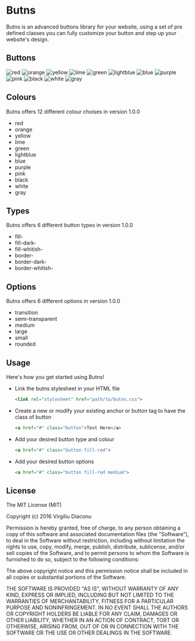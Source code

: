 # Butns
Butns is an advanced buttons library for your website, using a set of pre defined classes you can fully customize your button and step up your website's design.

## Buttons
![red](https://github.com/ahmedtarek2134/Butns/blob/master/images/fill-red.png)
![orange](https://github.com/ahmedtarek2134/Butns/blob/master/images/fill-orange.png)
![yellow](https://github.com/ahmedtarek2134/Butns/blob/master/images/fill-yellow.png)
![lime](https://github.com/ahmedtarek2134/Butns/blob/master/images/fill-lime.png)
![green](https://github.com/ahmedtarek2134/Butns/blob/master/images/fill-green.png)
![lightblue](https://github.com/ahmedtarek2134/Butns/blob/master/images/fill-lightblue.png)
![blue](https://github.com/ahmedtarek2134/Butns/blob/master/images/fill-blue.png)
![purple](https://github.com/ahmedtarek2134/Butns/blob/master/images/fill-purple.png)
![pink](https://github.com/ahmedtarek2134/Butns/blob/master/images/fill-pink.png)
![black](https://github.com/ahmedtarek2134/Butns/blob/master/images/fill-black.png)
![white](https://github.com/ahmedtarek2134/Butns/blob/master/images/fill-white.png)
![gray](https://github.com/ahmedtarek2134/Butns/blob/master/images/fill-gray.png)

## Colours
Butns offers 12 different colour choises in version 1.0.0
* red
* orange
* yellow
* lime
* green
* lightblue
* blue
* purple
* pink
* black
* white
* gray

## Types
Butns offers 6 different button types in version 1.0.0
* fill-
* fill-dark-
* fill-whitish-
* border-
* border-dark-
* border-whitish-

## Options
Butns offers 6 different options in version 1.0.0
* transition
* semi-transparent
* medium
* large
* small
* rounded

## Usage
Here's how you get started using Butns!
* Link the butns stylesheet in your HTML file

	```HTML
	<link rel="stylesheet" href="path/to/butns.css">
	```
* Create a new or modify your existing anchor or button tag to have the class of button

	```HTML
	<a href="#" class="button">Text Here</a>
	```
* Add your desired button type and colour
	
	```HTML
	<a href="#" class="button fill-red">
	```
* Add your desired button options
	
	```HTML
	<a href="#" class="button fill-red medium">
	```

## License
The MIT License (MIT)

Copyright (c) 2016 Virgiliu Diaconu

Permission is hereby granted, free of charge, to any person obtaining a copy
of this software and associated documentation files (the "Software"), to deal
in the Software without restriction, including without limitation the rights
to use, copy, modify, merge, publish, distribute, sublicense, and/or sell
copies of the Software, and to permit persons to whom the Software is
furnished to do so, subject to the following conditions:

The above copyright notice and this permission notice shall be included in all
copies or substantial portions of the Software.

THE SOFTWARE IS PROVIDED "AS IS", WITHOUT WARRANTY OF ANY KIND, EXPRESS OR
IMPLIED, INCLUDING BUT NOT LIMITED TO THE WARRANTIES OF MERCHANTABILITY,
FITNESS FOR A PARTICULAR PURPOSE AND NONINFRINGEMENT. IN NO EVENT SHALL THE
AUTHORS OR COPYRIGHT HOLDERS BE LIABLE FOR ANY CLAIM, DAMAGES OR OTHER
LIABILITY, WHETHER IN AN ACTION OF CONTRACT, TORT OR OTHERWISE, ARISING FROM,
OUT OF OR IN CONNECTION WITH THE SOFTWARE OR THE USE OR OTHER DEALINGS IN THE
SOFTWARE.
